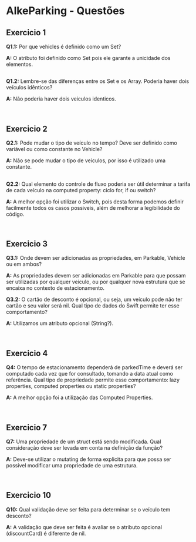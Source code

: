 # AlkeParking - Questões

## Exercicio 1

**Q1.1:** Por que vehicles é definido como um Set?

**A:** O atributo foi definido como Set pois ele garante a unicidade dos elementos.

##

**Q1.2:** Lembre-se das diferenças entre os Set e os Array. Poderia haver dois veículos idênticos?

**A:** Não poderia haver dois veiculos identicos.

&nbsp;

## Exercicio 2

**Q2.1:** Pode mudar o tipo de veículo no tempo? Deve ser definido como variável ou como constante no Vehicle?

**A:** Não se pode mudar o tipo de veiculos, por isso é utilizado uma constante.

##

**Q2.2:** Qual elemento do controle de fluxo poderia ser útil determinar a tarifa de cada veículo na computed property: ciclo for, if ou switch?

**A:** A melhor opção foi utilizar o Switch, pois desta forma podemos definir facilmente todos os casos possiveis, além de melhorar a legibilidade do código.

&nbsp;

## Exercicio 3

**Q3.1:** Onde devem ser adicionadas as propriedades, em Parkable, Vehicle ou em ambos?

**A:** As propriedades devem ser adicionadas em Parkable para que possam ser utilizadas por qualquer veiculo, ou por qualquer nova estrutura que se encaixa no contexto de estacionamento.

**Q3.2:** O cartão de desconto é opcional, ou seja, um veículo pode não ter cartão e seu valor será nil. Qual tipo de dados do Swift permite ter esse comportamento?

**A:** Utilizamos um atributo opcional (String?).

&nbsp;

## Exercicio 4

**Q4:** O tempo de estacionamento dependerá de parkedTime e deverá ser computado cada vez que for consultado, tomando a data atual como referência. Qual tipo de propriedade permite esse comportamento: lazy properties, computed properties ou static properties?

**A:** A melhor opção foi a utilização das Computed Properties.

&nbsp;

## Exercicio 7

**Q7:** Uma propriedade de um struct está sendo modificada. Qual consideração deve ser levada em conta na definição da função?

**A:** Deve-se utilizar o mutating de forma explicita para que possa ser possivel modificar uma propriedade de uma estrutura.

&nbsp;

## Exercicio 10

**Q10:** Qual validação deve ser feita para determinar se o veículo tem desconto?

**A:** A validação que deve ser feita é avaliar se o atributo opcional (discountCard) é diferente de nil.
